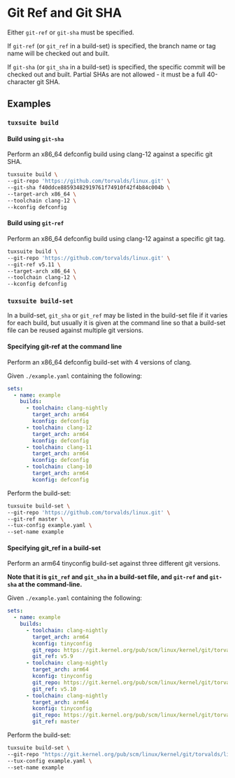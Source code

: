 # Git Ref and Git SHA

Either `git-ref` or `git-sha` must be specified.

If `git-ref` (or `git_ref` in a build-set) is specified, the branch name or tag
name will be checked out and built.

If `git-sha` (or `git_sha` in a build-set) is specified, the specific commit
will be checked out and built. Partial SHAs are not allowed - it must be a full
40-character git SHA.

## Examples

### `tuxsuite build`

#### Build using `git-sha`

Perform an x86_64 defconfig build using clang-12 against a specific git SHA.

```sh
tuxsuite build \
--git-repo 'https://github.com/torvalds/linux.git' \
--git-sha f40ddce88593482919761f74910f42f4b84c004b \
--target-arch x86_64 \
--toolchain clang-12 \
--kconfig defconfig
```

#### Build using `git-ref`

Perform an x86_64 defconfig build using clang-12 against a specific git tag.

```sh
tuxsuite build \
--git-repo 'https://github.com/torvalds/linux.git' \
--git-ref v5.11 \
--target-arch x86_64 \
--toolchain clang-12 \
--kconfig defconfig
```

### `tuxsuite build-set`

In a build-set, `git_sha` or `git_ref` may be listed in the build-set file if
it varies for each build, but usually it is given at the command line so that a
build-set file can be reused against multiple git versions.

#### Specifying git-ref at the command line

Perform an x86_64 defconfig build-set with 4 versions of clang.

Given `./example.yaml` containing the following:

```yaml
sets:
  - name: example
    builds:
      - toolchain: clang-nightly
        target_arch: arm64
        kconfig: defconfig
      - toolchain: clang-12
        target_arch: arm64
        kconfig: defconfig
      - toolchain: clang-11
        target_arch: arm64
        kconfig: defconfig
      - toolchain: clang-10
        target_arch: arm64
        kconfig: defconfig
```

Perform the build-set:

```sh
tuxsuite build-set \
--git-repo 'https://github.com/torvalds/linux.git' \
--git-ref master \
--tux-config example.yaml \
--set-name example
```

#### Specifying git_ref in a build-set

Perform an arm64 tinyconfig build-set against three different git versions.

**Note that it is `git_ref` and `git_sha` in a build-set file, and `git-ref`
and `git-sha` at the command-line.**

Given `./example.yaml` containing the following:

```yaml
sets:
  - name: example
    builds:
      - toolchain: clang-nightly
        target_arch: arm64
        kconfig: tinyconfig
        git_repo: https://git.kernel.org/pub/scm/linux/kernel/git/torvalds/linux.git
        git_ref: v5.9
      - toolchain: clang-nightly
        target_arch: arm64
        kconfig: tinyconfig
        git_repo: https://git.kernel.org/pub/scm/linux/kernel/git/torvalds/linux.git
        git_ref: v5.10
      - toolchain: clang-nightly
        target_arch: arm64
        kconfig: tinyconfig
        git_repo: https://git.kernel.org/pub/scm/linux/kernel/git/torvalds/linux.git
        git_ref: master
```

Perform the build-set:

```sh
tuxsuite build-set \
--git-repo "https://git.kernel.org/pub/scm/linux/kernel/git/torvalds/linux.git" \
--tux-config example.yaml \
--set-name example
```
